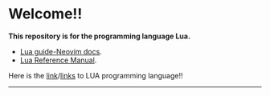 # Welcome!!

**This repository is for the programming language Lua.**

* [Lua guide\-Neovim docs](https://neovim.io/doc/user/lua-guide.html).
* [Lua Reference Manual](https://www.lua.org/manual/5.4/).

Here is the [link](https://www.youtube.com/playlist?list=PLYBJzqz8zpWavt37pA6NANJTGStIHpybU)/[links](https://www.youtube.com/playlist?list=PLxgtJR7f0RBKGid7F2dfv7qc-xWwSee2O) to LUA programming language!!

---
